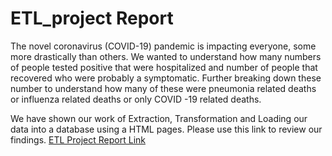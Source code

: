 # ETL_project Report
The novel coronavirus (COVID-19) pandemic is impacting everyone, some more drastically than others. We wanted to understand how many numbers of people tested positive that were hospitalized and number of people that recovered who were probably a symptomatic. Further breaking down these number to understand how many of these were pneumonia related deaths or influenza related deaths or only COVID -19 related deaths.  

We have shown our work of Extraction, Transformation and Loading our data into a database using a HTML pages. Please use this link  to review our findings. [ETL Project Report Link](https://nmanduri999.github.io/ETL_project/blob/master/html%20page%20files/index.html)
